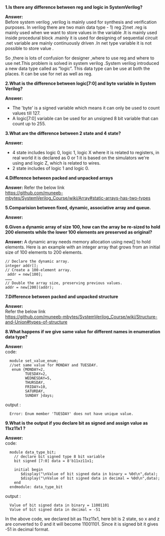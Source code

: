 ****1.Is there any difference between reg and logic in SystemVerilog?****

**Answer:**  
Before system verilog ,verilog is mainly used for synthesis and verification purposes. In verilog there are two main data type - 1) reg 2)net .reg is mainly used when we want to store values in the variable .It is mainly used inside procedural block .mainly it is used for designing of sequential circuit .net variable are mainly continuously driven .In net type variable it is not possible to store value .

So ,there is lots of confusion for designer ,where to use reg and where to use net.This problem is solved in system verilog .System verilog introduced a new data type called as “logic”. This data type can be use at both the places. It can be use for net as well as reg.

**2.What is the difference between logic[7:0] and byte variable in System Verilog?**

**Answer:**
* The 'byte' is a signed variable which means it can only be used to count values till 127.
* A logic[7:0] variable can be used for an unsigned 8 bit variable that can count up to 255.  

**3.What are the difference between 2 state and 4 state?**

**Answer:**
* 4 state includes logic 0, logic 1, logic X where it is related to registers, in real world it is declared as 0 or 1 it is based on the simulators we're using and logic Z, which is related to wires.  
* 2 state includes of logic 1 and logic 0.

**4.Difference between packed and unpacked arrays**

**Answer:**
Refer the below link  
https://github.com/muneeb-mbytes/SystemVerilog_Course/wiki/Array#static-arrays-has-two-types

**5.Comparision between fixed, dynamic, associative array and queue.**

**Answer:**

**6.Given a dynamic array of size 100, how can the array be re-sized to hold 200 elements while the lower 100 elements are preserved as original?**

**Answer:**
A dynamic array needs memory allocation using new[] to hold elements. Here is an example with an integer array that grows from an initial size of 100 elements to 200 elements.
   
    // Declare the dynamic array.
    integer addr[]; 
    // Create a 100-element array.
     addr = new[100]; 
    ………
    // Double the array size, preserving previous values.
    addr = new[200](addr);

**7.Difference between packed and unpacked structure**

**Answer:**  
Refer the below link  
https://github.com/muneeb-mbytes/SystemVerilog_Course/wiki/Structure-and-Union#types-of-structure

**8.What happens if we give same value for different names in enumeration data type?**

**Answer:**   
code:
      
      module set_value_enum;    
      //set same value for MONDAY and TUESDAY.  
       enum {MONDAY=2, 
             TUESDAY=2, 
             WEDNESDAY=5, 
             THURSDAY, 
             FRIDAY=10, 
             SATURDAY, 
             SUNDAY }days;


output :       

      Error: Enum member 'TUESDAY' does not have unique value.



**9.What is the output if you declare bit as signed and assign value as 11xz11x1 ?**

**Answer:**   
code:   

      module data_type_bit;   
        // declare bit signed type 8 bit variable 
        bit signed [7:0] data = 8'b11xz11x1;   

        initial begin
           $display("\nValue of bit signed data in binary = %0d\n",data);
           $display("\nValue of bit signed data in decimal = %0d\n",data);
        end
      endmodule: data_type_bit


output :   

      Value of bit signed data in binary = 11001101
      Value of bit signed data in decimal = -51

In the above code, we declared bit as 11xz11x1, here bit is 2 state, so x and z are converted to 0 and it will become 11001101. Since it is signed bit it gives -51 in decimal format. 